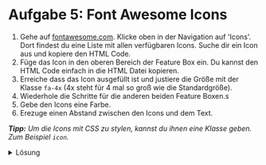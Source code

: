 # Aufgabe 5: Font Awesome Icons

1. Gehe auf [fontawesome.com](https://fontawesome.com/). Klicke oben in der Navigation auf 'Icons'. Dort findest du eine Liste mit allen verfügbaren Icons. Suche dir ein Icon aus und kopiere den HTML Code.
2. Füge das Icon in den oberen Bereich der Feature Box ein. Du kannst den HTML Code einfach in die HTML Datei kopieren.
3. Erreiche dass das Icon ausgefüllt ist und justiere die Größe mit der Klasse `fa-4x` (4x steht für 4 mal so groß wie die Standardgröße).
4. Wiederhole die Schritte für die anderen beiden Feature Boxen.s
5. Gebe den Icons eine Farbe.
6. Erezuge einen Abstand zwischen den Icons und dem Text.

_**Tipp:** Um die Icons mit CSS zu stylen, kannst du ihnen eine Klasse geben. Zum Beispiel `icon`._

<details>
<summary>Lösung</summary>

#### index.html

```html (eine Feature Box)
<div class="feature-box col-lg-4">
  <!-- Hier spezifizieren wir die Icons, die zu den Features passen -->
  <i class="icon fas fa-trophy fa-4x"></i>
</div>
```

#### styles.css

```css
.icon {
  color: #df7857;
  margin-bottom: 10%;
}
```

</details>
